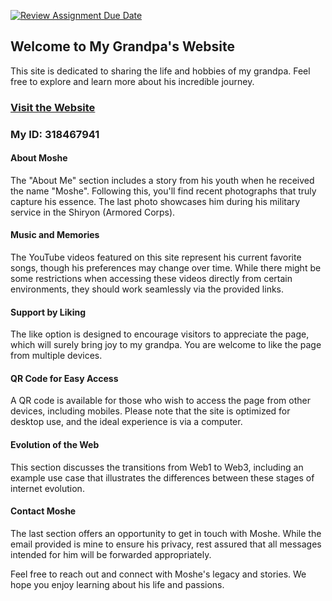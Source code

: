 [![Review Assignment Due Date](https://classroom.github.com/assets/deadline-readme-button-24ddc0f5d75046c5622901739e7c5dd533143b0c8e959d652212380cedb1ea36.svg)](https://classroom.github.com/a/GmyrjvXu)

## Welcome to My Grandpa's Website

This site is dedicated to sharing the life and hobbies of my grandpa. Feel free to explore and learn more about his incredible journey.

### [Visit the Website](https://wed-2023.github.io/318467941/)
### My ID: 318467941

#### About Moshe
The "About Me" section includes a story from his youth when he received the name "Moshe". Following this, you'll find recent photographs that truly capture his essence. The last photo showcases him during his military service in the Shiryon (Armored Corps).

#### Music and Memories
The YouTube videos featured on this site represent his current favorite songs, though his preferences may change over time. While there might be some restrictions when accessing these videos directly from certain environments, they should work seamlessly via the provided links.

#### Support by Liking
The like option is designed to encourage visitors to appreciate the page, which will surely bring joy to my grandpa. You are welcome to like the page from multiple devices.

#### QR Code for Easy Access
A QR code is available for those who wish to access the page from other devices, including mobiles. Please note that the site is optimized for desktop use, and the ideal experience is via a computer.

#### Evolution of the Web
This section discusses the transitions from Web1 to Web3, including an example use case that illustrates the differences between these stages of internet evolution.

#### Contact Moshe
The last section offers an opportunity to get in touch with Moshe. While the email provided is mine to ensure his privacy, rest assured that all messages intended for him will be forwarded appropriately.

Feel free to reach out and connect with Moshe's legacy and stories. We hope you enjoy learning about his life and passions.
